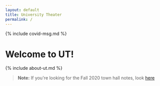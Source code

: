 ```yaml
---
layout: default
title: University Theater
permalink: /
---
```


<div class="alert alert-primary">
{% include covid-msg.md %}
</div>

<h1>Welcome to UT!</h1>

{% include about-ut.md %}

> **Note:** If you're looking for the Fall 2020 town hall notes, look [here](/town-hall/fall-2020)
